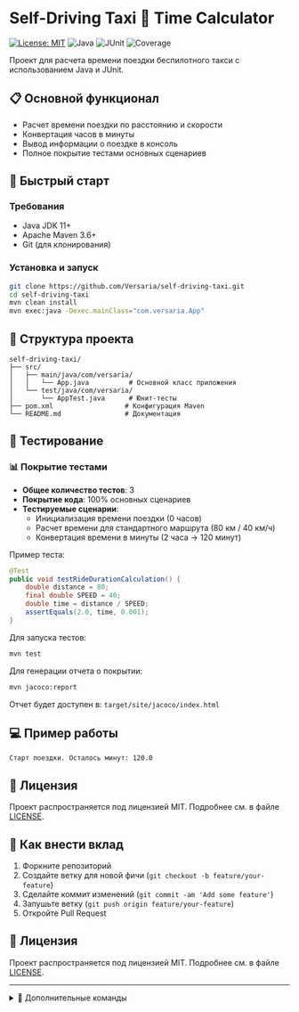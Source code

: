 # Self-Driving Taxi 🚖 Time Calculator

[![License: MIT](https://img.shields.io/badge/License-MIT-yellow.svg)](https://opensource.org/licenses/MIT)
![Java](https://img.shields.io/badge/Java-11+-blue)
![JUnit](https://img.shields.io/badge/JUnit-4-red)
![Coverage](https://img.shields.io/badge/Coverage-100%25-brightgreen)

Проект для расчета времени поездки беспилотного такси с использованием Java и JUnit.

## 📋 Основной функционал

- Расчет времени поездки по расстоянию и скорости
- Конвертация часов в минуты
- Вывод информации о поездке в консоль
- Полное покрытие тестами основных сценариев

## 🚀 Быстрый старт

### Требования
- Java JDK 11+
- Apache Maven 3.6+
- Git (для клонирования)

### Установка и запуск
```bash
git clone https://github.com/Versaria/self-driving-taxi.git
cd self-driving-taxi
mvn clean install
mvn exec:java -Dexec.mainClass="com.versaria.App"
```

## 📂 Структура проекта
```
self-driving-taxi/
├── src/
│   ├── main/java/com/versaria/
│   │   └── App.java          # Основной класс приложения
│   └── test/java/com/versaria/
│       └── AppTest.java      # Юнит-тесты
├── pom.xml                  # Конфигурация Maven
└── README.md                # Документация
```

## 🧪 Тестирование

### 📊 Покрытие тестами
- **Общее количество тестов**: 3
- **Покрытие кода**: 100% основных сценариев
- **Тестируемые сценарии**:
  - Инициализация времени поездки (0 часов)
  - Расчет времени для стандартного маршрута (80 км / 40 км/ч)
  - Конвертация времени в минуты (2 часа → 120 минут)

Пример теста:
```java
@Test
public void testRideDurationCalculation() {
    double distance = 80;
    final double SPEED = 40;
    double time = distance / SPEED;
    assertEquals(2.0, time, 0.001);
}
```

Для запуска тестов:
```bash
mvn test
```

Для генерации отчета о покрытии:
```bash
mvn jacoco:report
```
Отчет будет доступен в: `target/site/jacoco/index.html`

## 💻 Пример работы
```
Старт поездки. Осталось минут: 120.0
```

## 📜 Лицензия
Проект распространяется под лицензией MIT. Подробнее см. в файле [LICENSE](LICENSE).

## 🤝 Как внести вклад
1. Форкните репозиторий
2. Создайте ветку для новой фичи (`git checkout -b feature/your-feature`)
3. Сделайте коммит изменений (`git commit -am 'Add some feature'`)
4. Запушьте ветку (`git push origin feature/your-feature`)
5. Откройте Pull Request

## 📜 Лицензия
Проект распространяется под лицензией MIT. Подробнее см. в файле [LICENSE](LICENSE).

---

<details>
<summary>🔧 Дополнительные команды</summary>

```bash
# Запуск тестов с отчетом
mvn test surefire-report:report

# Анализ кода
mvn pmd:pmd checkstyle:checkstyle
```
</details>
